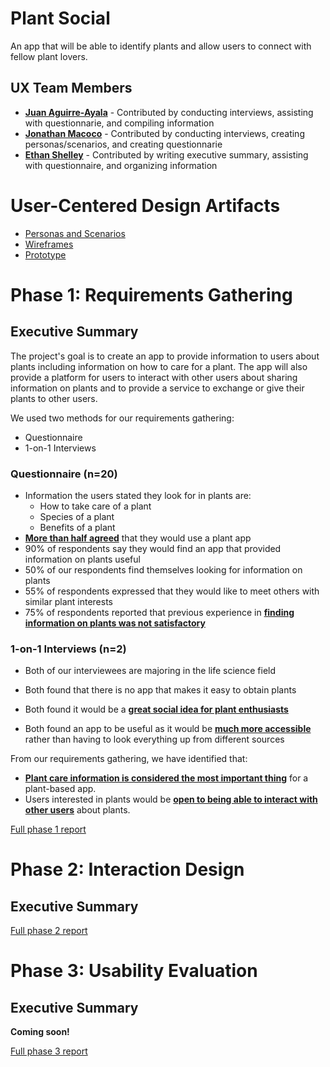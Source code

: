 # Plant Social

An app that will be able to identify plants and allow users to connect with fellow plant lovers.

## UX Team Members

* **[Juan Aguirre-Ayala](https://usabilityengineering.github.io/ux-portfolio-jaguirreayala/)** - Contributed by conducting interviews, assisting with questionnarie, and compiling information
* **[Jonathan Macoco](https://usabilityengineering.github.io/ux-portfolio-jtmacoco/)** - Contributed by conducting interviews, creating personas/scenarios, and creating questionnarie
* **[Ethan Shelley](https://usabilityengineering.github.io/ux-portfolio-otto6x/)** - Contributed by writing executive summary, assisting with questionnaire, and organizing information

# User-Centered Design Artifacts

* [Personas and Scenarios](requirements/PersonasandScenarios.pdf)
* [Wireframes](requirements/PlantSocialWireframe.pdf)
* [Prototype](https://xd.adobe.com/view/b8d4d931-97b2-4812-8e51-e18f12291b86-ed87/?fullscreen&hints=off)

# Phase 1: Requirements Gathering

## Executive Summary

The project's goal is to create an app to provide information to users about plants including information on how to care for a plant. 
The app will also provide a platform for users to interact with other users about sharing information on plants and to provide a service 
to exchange or give their plants to other users.

We used two methods for our requirements gathering:
- Questionnaire
- 1-on-1 Interviews

### Questionnaire (n=20)
* Information the users stated they look for in plants are: 
  - How to take care of a plant
  - Species of a plant
  - Benefits of a plant
* <ins>**More than half agreed**</ins> that they would use a plant app
* 90% of respondents say they would find an app that provided information on plants useful
* 50% of our respondents find themselves looking for information on plants
* 55% of respondents expressed that they would like to meet others with similar plant interests
* 75% of respondents reported that previous experience in <ins>**finding information on plants was not satisfactory**</ins>

### 1-on-1 Interviews (n=2)
* Both of our interviewees are majoring in the life science field

* Both found that there is no app that makes it easy to obtain plants
* Both found it would be a <ins>**great social idea for plant enthusiasts**</ins>
* Both found an app to be useful as it would be <ins>**much more accessible**</ins> rather than having to look everything up from different sources 

From our requirements gathering, we have identified that:
* <ins>**Plant care information is considered the most important thing**</ins> for a plant-based app.
* Users interested in plants would be <ins>**open to being able to interact with other users**</ins> about plants.

[Full phase 1 report](requirements/)

# Phase 2: Interaction Design

## Executive Summary



[Full phase 2 report](design/)

# Phase 3: Usability Evaluation

## Executive Summary

**Coming soon!**

[Full phase 3 report](evaluation/)
